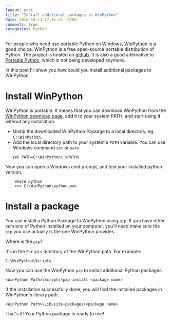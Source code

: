 ```yaml
---
layout: post
title: "Install additional packages in WinPython"
date: 2016-10-11 17:11:51 -0700
comments: true
categories: Python
---
```


For people who need use portable Python on Windows, [WinPython](https://winpython.github.io/) is a good choice. WinPython is a free open-source portable distribution of Python. The project is hosted on [github](https://github.com/winpython). It is also a good alternative to [Portable Python](http://portablepython.com/), which is not being developed anymore.

In this post I'll show you how could you install additional packages to WinPython.

# Install WinPython

WinPython is portable. It means that you can download WinPython from the [WinPython download page](http://winpython.sourceforge.net/), add it to your system PATH, and start using it without any installation.

<!--more--> 

* Unzip the downloaded WinPython Package to a local directory, eg. ```C:\WinPython```.
* Add the local directory path to your system's ```PATH``` variable. You can use Windows command ```set``` or ```setx```.

```
   set PATH=C:\WinPython\;%PATH%
```

Now you can open a Windows cmd prompt, and test your installed python version.

```
    where python
	>>> C:\WinPython\python.exe
```

# Install a package

You can install a Python Package to WinPython using ```pip```. If you have other versions of Python installed on your computer, you'll need make sure the ```pip``` you use actually is the one WinPython provides.

Where is the ```pip```? 

It's in the ```Scripts``` directory of the WinPython path.
For example:

```
C:\WinPython\Scripts
```

Now you can use the WinPython ```pip``` to install additional Python packages.


```
<WinPython Path>\Scripts\pip install <package name>
```

If the installation successfully done, you will find the installed packages in WinPython's library path.

```
<WinPython Path>\Lib\site-packages\<package name>
```

That's it! Your Python package is ready to use!









